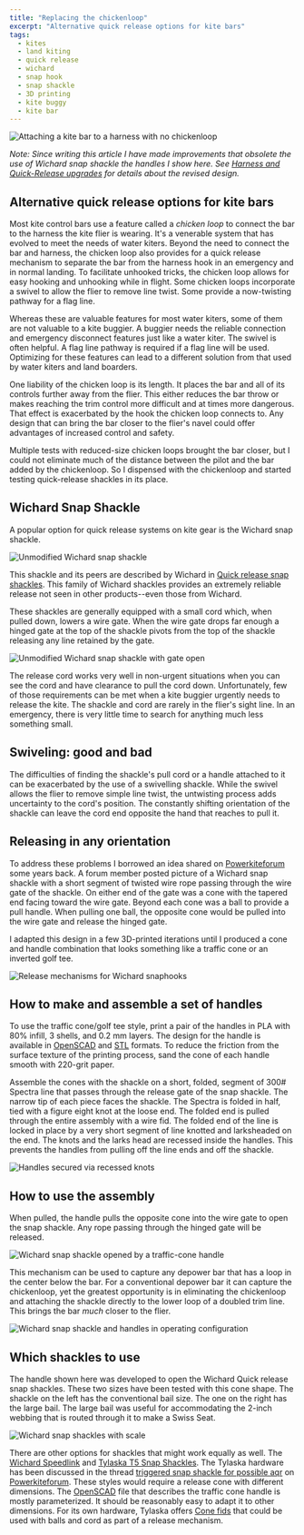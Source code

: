 ```yaml
---
title: "Replacing the chickenloop"
excerpt: "Alternative quick release options for kite bars"
tags:
  - kites
  - land kiting
  - quick release
  - wichard
  - snap hook
  - snap shackle
  - 3D printing
  - kite buggy
  - kite bar
---
```


![](/images/DSC_0113.jpg "Attaching a kite bar to a harness with no chickenloop")

_Note: Since writing this article I have made improvements that obsolete the use of Wichard snap shackle the handles I show here. See [Harness and Quick-Release upgrades](../harness-and-qr-upgrades/) for details about the revised design._

## Alternative quick release options for kite bars

Most kite control bars use a feature called a _chicken loop_ to connect the bar to the harness the kite flier is wearing. It's a venerable system that has evolved to meet the needs of water kiters. Beyond the need to connect the bar and harness, the chicken loop also provides for a quick release mechanism to separate the bar from the harness hook in an emergency and in normal landing. To facilitate unhooked tricks, the chicken loop allows for easy hooking and unhooking while in flight. Some chicken loops incorporate a swivel to allow the flier to remove line twist. Some provide a now-twisting pathway for a flag line.

Whereas these are valuable features for most water kiters, some of them are not valuable to a kite buggier. A buggier needs the reliable connection and emergency disconnect features just like a water kiter. The swivel is often helpful. A flag line pathway is required if a flag line will be used. Optimizing for these features can lead to a different solution from that used by water kiters and land boarders.

One liability of the chicken loop is its length. It places the bar and all of its controls further away from the flier. This either reduces the bar throw or makes reaching the trim control more difficult and at times more dangerous. That effect is exacerbated by the hook the chicken loop connects to. Any design that can bring the bar closer to the flier's navel could offer advantages of increased control and safety.

Multiple tests with reduced-size chicken loops brought the bar closer, but I could not eliminate much of the distance between the pilot and the bar added by the chickenloop. So I dispensed with the chickenloop and started testing quick-release shackles in its place.

## Wichard Snap Shackle

A popular option for quick release systems on kite gear is the Wichard snap shackle.

![](/images/DSC_0120.jpg "Unmodified Wichard snap shackle")

This shackle and its peers are described by Wichard in [Quick release snap shackles](http://marine.wichard.com/rubrique-Quick_release_snap_shackles-0202040300000000-IM.html). This family of Wichard shackles provides an extremely reliable release not seen in other products--even those from Wichard.

These shackles are generally equipped with a small cord which, when pulled down, lowers a wire gate. When the wire gate drops far enough a hinged gate at the top of the shackle pivots from the top of the shackle releasing any line retained by the gate.

![](/images/DSC_0127.jpg "Unmodified Wichard snap shackle with gate open")

The release cord works very well in non-urgent situations when you can see the cord and have clearance to pull the cord down. Unfortunately, few of those requirements can be met when a kite buggier urgently needs to release the kite. The shackle and cord are rarely in the flier's sight line. In an emergency, there is very little time to search for anything much less something small.


## Swiveling: good and bad

The difficulties of finding the shackle's pull cord or a handle attached to it can be exacerbated by the use of a swivelling shackle. While the swivel allows the flier to remove simple line twist, the untwisting process adds uncertainty to the cord's position. The constantly shifting orientation of the shackle can leave the cord end opposite the hand that reaches to pull it.


## Releasing in any orientation

To address these problems I borrowed an idea shared on [Powerkiteforum](http://www.powerkiteforum.com/) some years back. A forum member posted picture of a Wichard snap shackle with a short segment of twisted wire rope passing through the wire gate of the shackle. On either end of the gate was a cone with the tapered end facing toward the wire gate. Beyond each cone was a ball to provide a pull handle. When pulling one ball, the opposite cone would be pulled into the wire gate and release the hinged gate.

I adapted this design in a few 3D-printed iterations until I produced a cone and handle combination that looks something like a traffic cone or an inverted golf tee.

![](/images/wichard_handle_history.png "Release mechanisms for Wichard snaphooks")

## How to make and assemble a set of handles

To use the traffic cone/golf tee style, print a pair of the handles in PLA with 80% infill, 3 shells, and 0.2 mm layers. The design for the handle is available in [OpenSCAD](https://github.com/pbchase/kite_bar_parts/blob/master/wichard_snaphook_handle_golf_tee_style.scad) and [STL](/images/wichard_snaphook_handle_golf_tee_style_8677c59.stl) formats.  To reduce the friction from the surface texture of the printing process, sand the cone of each handle smooth with 220-grit paper.

Assemble the cones with the shackle on a short, folded, segment of 300# Spectra line that passes through the release gate of the snap shackle. The narrow tip of each piece faces the shackle. The Spectra is folded in half, tied with a figure eight knot at the loose end.  The folded end is pulled through the entire assembly with a wire fid. The folded end of the line is locked in place by a very short segment of line knotted and larksheaded on the end. The knots and the larks head are recessed inside the handles. This prevents the handles from pulling off the line ends and off the shackle.

![](/images/DSC_0129.jpg "Handles secured via recessed knots")


## How to use the assembly

When pulled, the handle pulls the opposite cone into the wire gate to open the snap shackle. Any rope passing through the hinged gate will be released.

![](/images/DSC_0115.jpg "Wichard snap shackle opened by a traffic-cone handle")

This mechanism can be used to capture any depower bar that has a loop in the center below the bar. For a conventional depower bar it can capture the chickenloop, yet the greatest opportunity is in eliminating the chickenloop and attaching the shackle directly to the lower loop of a doubled trim line. This brings the bar _much_ closer to the flier.

![](/images/DSC_0108.jpg "Wichard snap shackle and handles in operating configuration")

## Which shackles to use

The handle shown here was developed to open the Wichard Quick release snap shackles. These two sizes have been tested with this cone shape. The shackle on the left has the conventional bail size. The one on the right has the large bail. The large bail was useful for accommodating the 2-inch webbing that is routed through it to make a Swiss Seat.

![](/images/DSC_0125.jpg "Wichard snap shackles with scale")


There are other options for shackles that might work equally as well. The [Wichard Speedlink](http://marine.wichard.com/rubrique-SPEEDLINK-0202040201000000-IM.html) and [Tylaska T5 Snap Shackles](http://www.tylaska.com/index.php/marine/trigger-release-shackles/t5/). The Tylaska hardware has been discussed in the thread [triggered snap shackle for possible aqr](http://www.powerkiteforum.com/viewthread.php?tid=33055#pid316339) on [Powerkiteforum](http://www.powerkiteforum.com/). These styles would require a release cone with different dimensions. The [OpenSCAD](https://github.com/pbchase/kite_bar_parts/blob/master/wichard_snaphook_handle_golf_tee_style.scad) file that describes the traffic cone handle is mostly parameterized. It should be reasonably easy to adapt it to other dimensions.  For its own hardware, Tylaska offers [Cone fids](http://www.tylaska.com/index.php/marine/trigger-release-shackles/fids) that could be used with balls and cord as part of a release mechanism.
